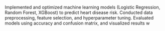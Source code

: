 Implemented and optimized machine learning models (Logistic Regression, Random Forest, XGBoost) to predict heart disease risk. Conducted data preprocessing, feature selection, and hyperparameter tuning. Evaluated models using accuracy and confusion matrix, and visualized results w
